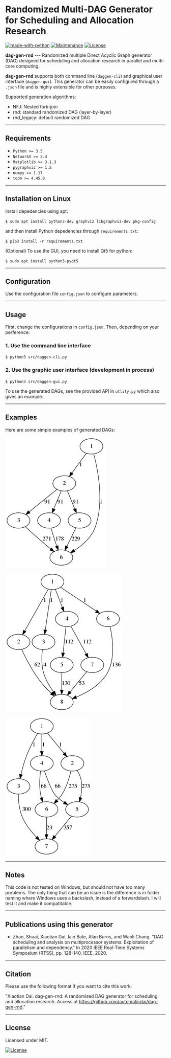 # Randomized Multi-DAG Generator for Scheduling and Allocation Research

[![made-with-python](https://img.shields.io/badge/Made%20with-Python-1f425f.svg)](https://www.python.org/)
[![Maintenance](https://img.shields.io/badge/Maintained%3F-yes-green.svg)](https://GitHub.com/Naereen/StrapDown.js/graphs/commit-activity)
[![License](http://img.shields.io/:license-mit-blue.svg)](http://badges.mit-license.org)

**dag-gen-rnd** --- Randomized multiple Direct Acyclic Graph generator (DAG) designed for scheduling and allocation research in parallel and multi-core computing. 

**dag-gen-rnd** supports both command line (`daggen-cli`) and graphical user interface (`daggen-gui`). This generator can be easily configured through a `.json` file and is highly extensible for other purposes.

Supported generation algorithms:
- NFJ: Nested fork-join
- rnd: standard randomized DAG (layer-by-layer)
- rnd_legacy: default randomized DAG

---

## Requirements

- `Python >= 3.5`
- `NetworkX >= 2.4`
- `Matplotlib >= 3.1.3`
- `pygraphviz >= 1.5`
- `numpy >= 1.17`
- `tqdm >= 4.45.0`

---

## Installation on Linux

Install depedencies using apt:

`$ sudo apt install python3-dev graphviz libgraphviz-dev pkg-config`

and then install Python depedencies through `requirements.txt`:

`$ pip3 install -r requirements.txt`

(Optional) To use the GUI, you need to install Qt5 for python:

`$ sudo apt install python3-pyqt5`

---

## Configuration

Use the configuration file `config.json` to configure parameters.

---

## Usage

First, change the configurations in `config.json`. Then, depending on your perference:

### 1. Use the command line interface

`$ python3 src/daggen-cli.py`


### 2. Use the graphic user interface (development in process)

`$ python3 src/daggen-gui.py`

To use the generated DAGs, see the provided API in `utlity.py` which also gives an example.

---

## Examples

Here are some simple examples of generated DAGs:

![](img/example_1.png)

![](img/example_2.png)

![](img/example_3.png)


---

## Notes

This code is not tested on Windows, but should not have too many problems. The only thing that can be an issue is the difference is in folder naming where Windows uses a backslash, instead of a forwardslash. I will test it and make it compatitable. 

---

## Publications using this generator

- Zhao, Shuai, Xiaotian Dai, Iain Bate, Alan Burns, and Wanli Chang. "DAG scheduling and analysis on multiprocessor systems: Exploitation of parallelism and dependency." In 2020 IEEE Real-Time Systems Symposium (RTSS), pp. 128-140. IEEE, 2020.

---

## Citation

Please use the following format if you want to cite this work: 

"Xiaotian Dai. dag-gen-rnd: A randomized DAG generator for scheduling and allocation research. Access at https://github.com/automaticdai/dag-gen-rnd."

---

## License

Licensed under MIT.

[![License](http://img.shields.io/:license-mit-blue.svg?style=flat-square)](http://badges.mit-license.org)
